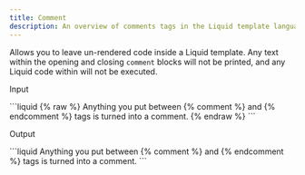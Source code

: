 ```yaml
---
title: Comment
description: An overview of comments tags in the Liquid template language.
---
```


Allows you to leave un-rendered code inside a Liquid template. Any text within
the opening and closing `comment` blocks will not be printed, and any Liquid code
within will not be executed.

<p class="code-label">Input</p>
```liquid
{% raw %}
Anything you put between {% comment %} and {% endcomment %} tags
is turned into a comment.
{% endraw %}
```

<p class="code-label">Output</p>
```liquid
Anything you put between {% comment %} and {% endcomment %} tags
is turned into a comment.
```
